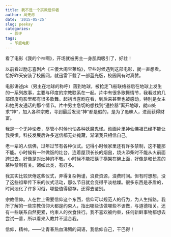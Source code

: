 ```yaml
---
title: 我不是一个宗教信仰者
author: 周无虑
date: '2015-05-25'
slug: peekay
categories:
  - 影评
tags:
  - 印度电影
---
```


看了电影《我的个神啊》，开场就被男主一身肌肉吸引了，好壮！

以前看过励志喜剧片《三傻大闹宝莱坞》，早些时候遇到这部电影，就一直想看。恰好昨天安装了校园网，就迅雷下载了一部蓝光版，校园网有时真赞。

电影讲述pk（男主在地球的称呼）落到地球，被抢走飞船联络器后在地球上发生的一系列故事，主要与印度的宗教联系在一起。片中有很多歌舞情节，我看过的几部印度电影里都有很多歌舞。起初当喜剧在看，到后来甚至也被感动，特别是女主和她男友通话的那个情节。片中男主急切的想找到“遥控器”离开地球，就四处求“神”，加入各种宗教，寻到最后发现“神”都是假的，是为了愚昧人，进而获得财富。

我是一个无神论者，尽管小时候也怕各种妖魔鬼怪。动画片里神仙佛祖已经不能让我畏惧，科技发展后许多迷信都无处掩藏，渐渐我只相信自己。

老一辈的人信佛，过年过节有各种仪式。记得小时候家里还有许多禁制，这不能那不能。小时候有一种做饭的灶台，连着屋顶长长的烟囱，烧火添柴时不能从火前面跨过去，好像是对灶神的不敬。小时候不能把筷子横架在碗上面，好像是和长辈的某种禁制有关。诸如此类，有好多。

我其实比较厌倦这些仪式，弄得复杂拘谨，浪费资源，浪费时间。但有时想想，没了这些祖辈传下来的仪式活动，那么节日就会变得平淡枯燥。很多东西是矛盾的，时间淡化了许多习俗，哪些值得留存，还得去鉴别。

宗教信仰。人在世上需要信仰这个东西，信仰可以规范人的行为，为人生指路。我所了解的一些宗教信仰大都是约束人，指出哪些该做哪些不该做，与道德相关。还有一些联系自然更紧，约束人的衣食住行。我不喜欢被约束，任何新鲜事物都想去尝试一番，所以看来入教并不适合我。

信仰，精神。——让青春热血沸腾的词语，我信仰自己，干巴得！